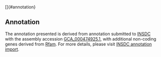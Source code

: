 []{#annotation}

Annotation
----------

The annotation presented is derived from annotation submitted to
[INSDC](http://www.insdc.org) with the assembly accession
[GCA\_000474925.1](http://www.ebi.ac.uk/ena/data/view/GCA_000474925.1),
with additional non-coding genes derived from
[Rfam](http://rfam.xfam.org/). For more details, please visit [INSDC
annotation
import](http://ensemblgenomes.org/info/data/insdc_annotation).
